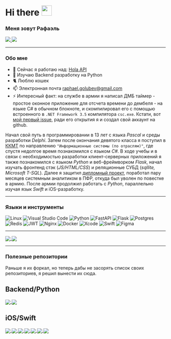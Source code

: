 <div id="header" align="left">
    <h1>Hi there  <img src="https://github.com/blackcater/blackcater/raw/main/images/Hi.gif" height="32"/></h1>
    <h3>Меня зовут Рафаэль</h3>
</div>

<div id="social" align="left">
  <a href="https://t.me/PaqpaeJIb">
      <img src="https://img.shields.io/badge/Telegram-blue?style=for-the-badge&logo=telegram&logoColor=white">
  </a>
    <a href="https://vk.com/kifor">
      <img src="https://img.shields.io/badge/VK-blue?style=for-the-badge&logo=vk&logoColor=white">
  </a>
</div>

---

### Обо мне
- 🔭 Сейчас я работаю над: [Hola API](https://github.com/raphaelgolubev/hola-api)
- 🐍 Изучаю Backend разработку на Python
- 🐈 Люблю кошек
- 📫 Электронная почта raphael.golubev@gmail.com
- ⚡  Интересный факт: на службе в армии я написал ДМБ таймер - простое оконное приложение для отсчета времени до дембеля -
  на языке C# в обычном блокноте, и скомпилировал его с помощью встроенного в `.NET Framework 3.5` компилятора `csc.exe`.
  Кстати, вот [мой первый issue](https://github.com/vknet/vk/issues/365), ради его открытия я и создал свой аккаунт на github.

Начал свой путь в программировании в 13 лет с языка *Pascal* и среды разработки *Delphi*. Затем после окончания девятого класса я поступил в 
[ККМТ](https://unitech-mo.ru/obrazovanie/school-divisions/college-space-engineering-technology/) по направлению `"Информационные системы (по отраслям)"`, где спустя недолгое время
познакомился с языком *C#*. В ходе учебы и в связи с необходимостью разработки клиент-серверных приложений я также познакомился с языком *Python* и веб-фреймворком *Flask*, 
начал изучать фронтенд стэк (*JS/HTML/CSS*) и реляционные СУБД (*sqllite, Microsoft T-SQL*). Далее я защитил [дипломный проект](https://github.com/raphaelgolubev/golubev_diplom), 
поработал пару месяцев системным аналитиком в ПФР, откуда был уволен по повестке в армию. После армии продолжил работать с *Python*, параллельно изучая язык *Swift* и iOS-разработку.

---

### Языки и инструменты
![Linux](https://img.shields.io/badge/Linux-FCC624?style=for-the-badge&logo=linux&logoColor=black)
![Visual Studio Code](https://img.shields.io/badge/Visual%20Studio%20Code-0078d7.svg?style=for-the-badge&logo=visual-studio-code&logoColor=white)
![Python](https://img.shields.io/badge/python-3670A0?style=for-the-badge&logo=python&logoColor=ffdd54)
![FastAPI](https://img.shields.io/badge/FastAPI-005571?style=for-the-badge&logo=fastapi)
![Flask](https://img.shields.io/badge/flask-%23000.svg?style=for-the-badge&logo=flask&logoColor=white)
![Postgres](https://img.shields.io/badge/postgres-%23316192.svg?style=for-the-badge&logo=postgresql&logoColor=white)
![Redis](https://img.shields.io/badge/redis-%23DD0031.svg?style=for-the-badge&logo=redis&logoColor=white)
![JWT](https://img.shields.io/badge/JWT-black?style=for-the-badge&logo=JSON%20web%20tokens)
![Nginx](https://img.shields.io/badge/nginx-%23009639.svg?style=for-the-badge&logo=nginx&logoColor=white)
![Docker](https://img.shields.io/badge/Docker-%23009639.svg?style=for-the-badge&logo=docker&logoColor=white&color=#007FFF)
![Xcode](https://img.shields.io/badge/xcode-%23009639.svg?style=for-the-badge&logo=xcode&logoColor=white&color=blue)
![Swift](https://img.shields.io/badge/swift-%23009639.svg?style=for-the-badge&logo=swift&logoColor=white&color=orange)
![Figma](https://img.shields.io/badge/figma-%23009639.svg?style=for-the-badge&logo=figma&logoColor=white&color=violet)

---

<a href="https://github.com/raphaelgolubev">
  <img align="center" src="https://github-readme-stats.vercel.app/api/top-langs/?username=raphaelgolubev&layout=compact" />
</a>
<a href="https://github.com/raphaelgolubev">
  <img align="center" src="https://github-readme-stats.vercel.app/api?username=raphaelgolubev&show_icons=true" />
</a>

---

### Полезные репозитории
Раньше я их форкал, но теперь дабы не засорять список своих репозиториев, я решил вынести их сюда.


**Backend/Python**
---
<a href="https://github.com/zhanymkanov/fastapi-best-practices">
  <img align="center" src="https://github-readme-stats.vercel.app/api/pin/?username=zhanymkanov&repo=fastapi-best-practices" />
</a>
<a href="https://github.com/litestar-org/litestar">
  <img align="center" src="https://github-readme-stats.vercel.app/api/pin/?username=litestar-org&repo=litestar" />
</a>


**iOS/Swift**
---
<a href="https://github.com/SwifterSwift/SwifterSwift">
  <img align="center" src="https://github-readme-stats.vercel.app/api/pin/?username=SwifterSwift&repo=SwifterSwift" />
</a>
<a href="https://github.com/ochococo/Design-Patterns-In-Swift">
  <img align="center" src="https://github-readme-stats.vercel.app/api/pin/?username=ochococo&repo=Design-Patterns-In-Swift" />
</a>
<a href="https://github.com/kishikawakatsumi/KeychainAccess">
  <img align="center" src="https://github-readme-stats.vercel.app/api/pin/?username=kishikawakatsumi&repo=KeychainAccess" />
</a>
<a href="https://github.com/sparrowcode/SwiftBoost">
  <img align="center" src="https://github-readme-stats.vercel.app/api/pin/?username=sparrowcode&repo=SwiftBoost" />
</a>
<a href="https://github.com/DanielCardonaRojas/Veil">
  <img align="center" src="https://github-readme-stats.vercel.app/api/pin/?username=DanielCardonaRojas&repo=Veil" />
</a>
<a href="https://github.com/AvdLee/CombineSwiftPlayground">
  <img align="center" src="https://github-readme-stats.vercel.app/api/pin/?username=AvdLee&repo=CombineSwiftPlayground" />
</a>
<a href="https://github.com/huri000/SwiftEntryKit">
  <img align="center" src="https://github-readme-stats.vercel.app/api/pin/?username=huri000&repo=SwiftEntryKit" />
</a>
